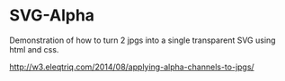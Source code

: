 # SVG-Alpha
Demonstration of how to turn 2 jpgs into a single transparent SVG using html and css.


http://w3.eleqtriq.com/2014/08/applying-alpha-channels-to-jpgs/
